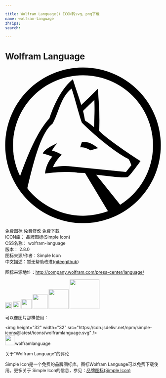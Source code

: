 ```yaml
---

title: Wolfram Language() ICON转svg、png下载
name: wolfram-language
zhTips: 
search: 

---
```


# Wolfram Language  <small style="font-size: 60%;font-weight: 100"></small>

<div id="svg" class="svg-wrap">
<svg role="img" viewBox="0 0 24 24" xmlns="http://www.w3.org/2000/svg"><title>Wolfram Language icon</title><path d="M14.335 12.432c-.552.149-.615.18-1.164.337-.589-.337-1.107-.526-1.595-.463.057-.306.151-.525.245-.8 1.036-.151 1.805.4 2.514.926zM19.643 19.633a10.796 10.796 0 0 1-1.907 1.521h-.006l-3.702-4.614 3.07.336s1.471.151 1.807 0c.308-.117 1.963-2.449 1.963-2.449s-4.759-3.009-6.384-4.666c.188-2.794-.213-6.509-.213-6.479-1.193 1.195-1.35 1.383-2.544 2.489-.52-1.688-.769-2.269-1.289-3.958-1.568 1.289-2.763 3.464-3.62 6.016a12.29 12.29 0 0 0-.551.656c-.112.157-.23.313-.344.475-.231.326-.45.675-.663 1.032-.15.257-.299.52-.438.788-.063.112-.125.231-.188.35-.913 1.788-1.676 3.789-2.339 5.604A10.825 10.825 0 0 1 1.204 12c0-2.863 1.138-5.614 3.164-7.64S9.137 1.201 12 1.201a10.8 10.8 0 0 1 7.642 3.158 10.831 10.831 0 0 1 3.156 7.64 10.814 10.814 0 0 1-3.155 7.634M12 6.691c.832-.801.951-.92 1.751-1.689.063 1.532.031 2.333-.063 4.203-.463-.458-1.381-1.044-1.381-1.044s-.181-1.07-.307-1.47m3.834 15.464c-6.616 2.393-11.398-2.014-12.417-3.552.006-.014.006-.027.006-.039.92-3.889 2.058-8.535 3.884-9.91.955-1.656 1.231-4.114 2.943-5.402.432 1.288 1.107 3.958 1.57 5.246 2.025 2.026 5.087 4.546 7.146 5.59.212.12.489.981.489.981l-.825 1.038-8.835-.887c-.2-.02-.394-.028-.594-.028-.569 0-1.15.073-1.833.18.432-1.071 1.35-1.936 1.35-1.936s-.855-.519-1.505-.605c.187-.432.681-.989.799-1.138-.243.087-2.025.888-2.207 1.563.857.214 1.469.487 1.469.487s-.949.957-1.131 2.612c0 0 2.82-.431 4.939-.153.063.03.094.03.125.03l1.102.031 3.509 5.841.027.045a.012.012 0 0 1-.011.006m4.652-18.64A12.02 12.02 0 0 0 12 0C8.818 0 5.768 1.27 3.516 3.515 1.272 5.766.002 8.817.002 12s1.27 6.235 3.513 8.478a11.98 11.98 0 0 0 16.971 0c2.251-2.243 3.512-5.296 3.512-8.478s-1.261-6.234-3.512-8.485z"/></svg>
</div>
<detail full-name='wolfram-language'></detail>

<div class="detail-page">
<p>
<span><span class="badge-success badge">免费图标</span> <span class="badge-success badge">免费修改</span>  <span class="badge-success badge">免费下载</span> </span>
<br/>
<span>
ICON库：
<span class="badge-secondary badge">品牌图标(Simple Icon)</span> 
</span>
<br/>
<span>
CSS名称：
<span class="badge-secondary badge">wolfram-language</span> 
</span>

<br/>
<span>
版本：
<span class="badge-secondary badge">2.8.0</span> 
</span>
<br/>
<span>图标来源/作者：<span class="badge-light badge">Simple Icon</span></span> 
<br/>
<span class="zh-detail">中文描述：暂无<span class="help-link"><span>帮助改进</span>(<a href="https://gitee.com/liuwave/icon-helper/edit/master/json/brands/wolfram-language.json" target="_blank" rel="noopener noreferrer">gitee</a><a href="https://github.com/liuwave/icon-helper/edit/master/json/brands/wolfram-language.json" target="_blank" rel="noopener noreferrer">github</a></span>)</span><br/>
</p>
</div><div class="description description alert alert-light"><p>图标来源地址：<a href="http://company.wolfram.com/press-center/language/" target="_blank" rel="noopener noreferrer">http://company.wolfram.com/press-center/language/</a></p></div>
<div class="alert alert-dark">
<img height="21" width="21" src="https://cdn.jsdelivr.net/npm/simple-icons@latest/icons/wolframlanguage.svg" />
<img height="24" width="24" src="https://cdn.jsdelivr.net/npm/simple-icons@latest/icons/wolframlanguage.svg" />
<img height="32" width="32" src="https://cdn.jsdelivr.net/npm/simple-icons@latest/icons/wolframlanguage.svg" />
<img height="48" width="48" src="https://cdn.jsdelivr.net/npm/simple-icons@latest/icons/wolframlanguage.svg" />
<img height="64" width="64" src="https://cdn.jsdelivr.net/npm/simple-icons@latest/icons/wolframlanguage.svg" />
<img height="96" width="96" src="https://cdn.jsdelivr.net/npm/simple-icons@latest/icons/wolframlanguage.svg" />

</div>
<div>
  <p>可以像图片那样使用：    
  </p>
  <div class="alert alert-primary" style="font-size: 14px">
    &lt;img height="32" width="32" src="https://cdn.jsdelivr.net/npm/simple-icons@latest/icons/wolframlanguage.svg" /&gt;
    <copy-btn content='<img height="32" width="32" src="https://cdn.jsdelivr.net/npm/simple-icons@latest/icons/wolframlanguage.svg" />'></copy-btn>
  </div>
  <div class="alert alert-secondary">
    <img height="32" width="32" src="https://cdn.jsdelivr.net/npm/simple-icons@latest/icons/wolframlanguage.svg" />wolframlanguage
    <copy-btn content="wolframlanguage" btn-title="复制图标名称"></copy-btn>
  </div>
</div>

<Vssue title="关于“Wolfram Language”的评论" >关于“Wolfram Language”的评论</Vssue>


<div><p>Simple Icon是一个免费的品牌图标库。图标Wolfram Language可以免费下载使用。更多关于  Simple Icon的信息，参见：<a target="_blank" href="https://iconhelper.cn/brands.html">品牌图标(Simple Icon)</a>
</p></div>
